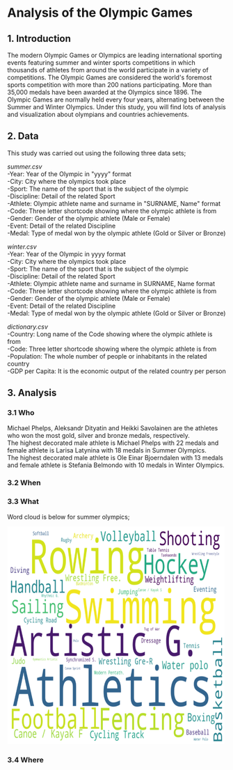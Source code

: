 # Analysis of the Olympic Games

## 1. Introduction

The modern Olympic Games or Olympics are leading international sporting events featuring summer and winter sports competitions in which thousands 
of athletes from around the world participate in a variety of competitions. The Olympic Games are considered the world's foremost sports 
competition with more than 200 nations participating. More than 35,000 medals have been awarded at the Olympics since 1896. The Olympic Games are 
normally held every four years, alternating between the Summer and Winter Olympics. Under this study, you will find lots of analysis and visualization 
about olympians and countries achievements.

## 2. Data

This study was carried out using the following three data sets;

*summer.csv*  <br/>
-Year: Year of the Olympic in "yyyy" format<br/>
-City: City ​​where the olympics took place<br/>
-Sport: The name of the sport that is the subject of the olympic<br/>
-Discipline: Detail of the related Sport<br/>
-Athlete: Olympic athlete name and surname in "SURNAME, Name" format<br/>
-Code: Three letter shortcode showing where the olympic athlete is from<br/>
-Gender: Gender of the olympic athlete (Male or Female) <br/>
-Event: Detail of the related Discipline<br/>
-Medal: Type of medal won by the olympic athlete (Gold or Silver or Bronze)<br/>

*winter.csv* <br/>
-Year: Year of the Olympic in yyyy format<br/>
-City: City ​​where the olympics took place<br/>
-Sport: The name of the sport that is the subject of the olympic<br/>
-Discipline: Detail of the related Sport<br/>
-Athlete: Olympic athlete name and surname in SURNAME, Name format<br/>
-Code: Three letter shortcode showing where the olympic athlete is from<br/>
-Gender: Gender of the olympic athlete (Male or Female) <br/>
-Event: Detail of the related Discipline<br/>
-Medal: Type of medal won by the olympic athlete (Gold or Silver or Bronze)<br/>

*dictionary.csv* <br/>
-Country: Long name of the Code showing where the olympic athlete is from<br/>
-Code: Three letter shortcode showing where the olympic athlete is from<br/>
-Population: The whole number of people or inhabitants in the related country<br/>
-GDP per Capita:  It is the economic output of the related country per person<br/>

## 3. Analysis

### 3.1 Who

Michael Phelps, Aleksandr Dityatin and Heikki Savolainen are the athletes who won the most gold, silver and bronze medals, respectively.<br/>
The highest decorated male athlete is Michael Phelps with 22 medals and female athlete is Larisa Latynina with 18 medals in Summer Olympics.<br/>
The highest decorated male athlete is Ole Einar Bjoerndalen with 13 medals and female athlete is Stefania Belmondo with 10 medals in Winter Olympics.<br/>

### 3.2 When

### 3.3 What

Word cloud is below for summer olympics;

<img src="image/what_summer.png" width="500" height="500">

### 3.4 Where

